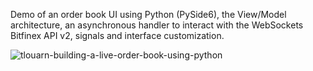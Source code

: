 Demo of an order book UI using Python (PySide6), the View/Model architecture, an asynchronous handler to interact with the WebSockets Bitfinex API v2, signals and interface customization.

![tlouarn-building-a-live-order-book-using-python](https://github.com/user-attachments/assets/9f9b9617-b18a-4d38-8428-6cfbb722e201)
